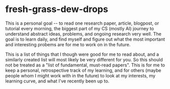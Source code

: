 # fresh-grass-dew-drops

This is a personal goal -- to read one research paper, article, blogpost, or tutorial every morning, the biggest part of my CS (mostly AI) journey to understand abstract ideas, problems, and ongoing research very well. The goal is to learn daily, and find myself and figure out what the most important and interesting probems are for me to work on in the future.

This is a list of things that I though were good for me to read about, and a similarly created list will most likely be very different for you. So this should not be treated as a "list of fundamental, must-read papers". This is for me to keep a personal, retrospective track of my learning, and for others (maybe people whom I might work with in the future) to look at my interests, my learning curve, and what I've recently been up to.
